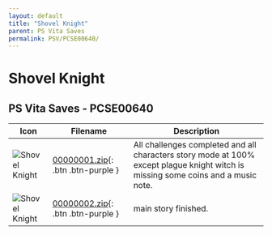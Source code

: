 ```yaml
---
layout: default
title: "Shovel Knight"
parent: PS Vita Saves
permalink: PSV/PCSE00640/
---
```

# Shovel Knight

## PS Vita Saves - PCSE00640

| Icon | Filename | Description |
|------|----------|-------------|
| ![Shovel Knight](https://github.com/bucanero/apollo-vita/raw/main/sce_sys/icon0.png) | [00000001.zip](00000001.zip){: .btn .btn-purple } | All challenges completed and all characters story mode at 100% except plague knight witch is missing some coins and a music note.  |
| ![Shovel Knight](https://github.com/bucanero/apollo-vita/raw/main/sce_sys/icon0.png) | [00000002.zip](00000002.zip){: .btn .btn-purple } | main story finished.  |
